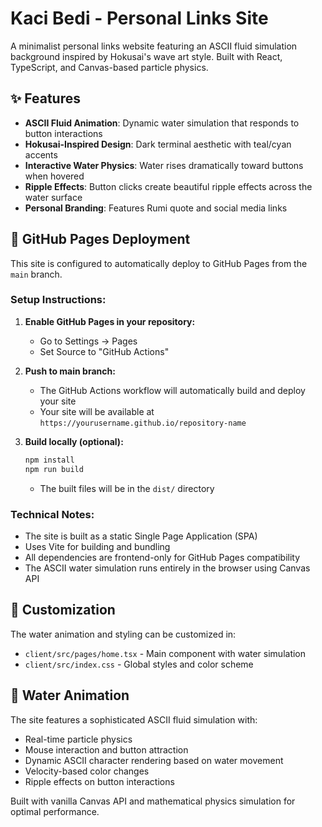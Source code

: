 # Kaci Bedi - Personal Links Site

A minimalist personal links website featuring an ASCII fluid simulation background inspired by Hokusai's wave art style. Built with React, TypeScript, and Canvas-based particle physics.

## ✨ Features

- **ASCII Fluid Animation**: Dynamic water simulation that responds to button interactions
- **Hokusai-Inspired Design**: Dark terminal aesthetic with teal/cyan accents
- **Interactive Water Physics**: Water rises dramatically toward buttons when hovered
- **Ripple Effects**: Button clicks create beautiful ripple effects across the water surface
- **Personal Branding**: Features Rumi quote and social media links

## 🚀 GitHub Pages Deployment

This site is configured to automatically deploy to GitHub Pages from the `main` branch.

### Setup Instructions:

1. **Enable GitHub Pages in your repository:**
   - Go to Settings → Pages
   - Set Source to "GitHub Actions"
   
2. **Push to main branch:**
   - The GitHub Actions workflow will automatically build and deploy your site
   - Your site will be available at `https://yourusername.github.io/repository-name`

3. **Build locally (optional):**
   ```bash
   npm install
   npm run build
   ```
   - The built files will be in the `dist/` directory

### Technical Notes:

- The site is built as a static Single Page Application (SPA)
- Uses Vite for building and bundling
- All dependencies are frontend-only for GitHub Pages compatibility
- The ASCII water simulation runs entirely in the browser using Canvas API

## 🎨 Customization

The water animation and styling can be customized in:
- `client/src/pages/home.tsx` - Main component with water simulation
- `client/src/index.css` - Global styles and color scheme

## 🌊 Water Animation

The site features a sophisticated ASCII fluid simulation with:
- Real-time particle physics
- Mouse interaction and button attraction
- Dynamic ASCII character rendering based on water movement
- Velocity-based color changes
- Ripple effects on button interactions

Built with vanilla Canvas API and mathematical physics simulation for optimal performance.